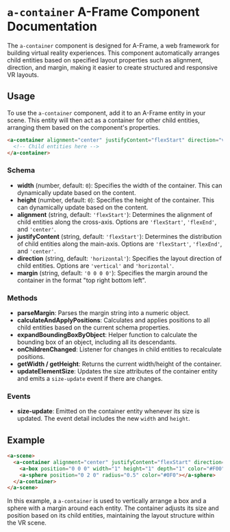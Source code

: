 # `a-container` A-Frame Component Documentation

The `a-container` component is designed for A-Frame, a web framework for building virtual reality experiences. This component automatically arranges child entities based on specified layout properties such as alignment, direction, and margin, making it easier to create structured and responsive VR layouts.

## Usage

To use the `a-container` component, add it to an A-Frame entity in your scene. This entity will then act as a container for other child entities, arranging them based on the component's properties.

```html
<a-container alignment="center" justifyContent="flexStart" direction="vertical" margin="1 1 1 1">
  <!-- Child entities here -->
</a-container>
```

### Schema

- **width** (number, default: `0`): Specifies the width of the container. This can dynamically update based on the content.
- **height** (number, default: `0`): Specifies the height of the container. This can dynamically update based on the content.
- **alignment** (string, default: `'flexStart'`): Determines the alignment of child entities along the cross-axis. Options are `'flexStart'`, `'flexEnd'`, and `'center'`.
- **justifyContent** (string, default: `'flexStart'`): Determines the distribution of child entities along the main-axis. Options are `'flexStart'`, `'flexEnd'`, and `'center'`.
- **direction** (string, default: `'horizontal'`): Specifies the layout direction of child entities. Options are `'vertical'` and `'horizontal'`.
- **margin** (string, default: `'0 0 0 0'`): Specifies the margin around the container in the format "top right bottom left".

### Methods

- **parseMargin**: Parses the margin string into a numeric object.
- **calculateAndApplyPositions**: Calculates and applies positions to all child entities based on the current schema properties.
- **expandBoundingBoxByObject**: Helper function to calculate the bounding box of an object, including all its descendants.
- **onChildrenChanged**: Listener for changes in child entities to recalculate positions.
- **getWidth / getHeight**: Returns the current width/height of the container.
- **updateElementSize**: Updates the size attributes of the container entity and emits a `size-update` event if there are changes.

### Events

- **size-update**: Emitted on the container entity whenever its size is updated. The event detail includes the new `width` and `height`.

## Example

```html
<a-scene>
  <a-container alignment="center" justifyContent="flexStart" direction="vertical" margin="0.5 0.5 0.5 0.5" position="0 1.5 -4">
    <a-box position="0 0 0" width="1" height="1" depth="1" color="#F00"></a-box>
    <a-sphere position="0 2 0" radius="0.5" color="#0F0"></a-sphere>
  </a-container>
</a-scene>
```

In this example, a `a-container` is used to vertically arrange a box and a sphere with a margin around each entity. The container adjusts its size and position based on its child entities, maintaining the layout structure within the VR scene.